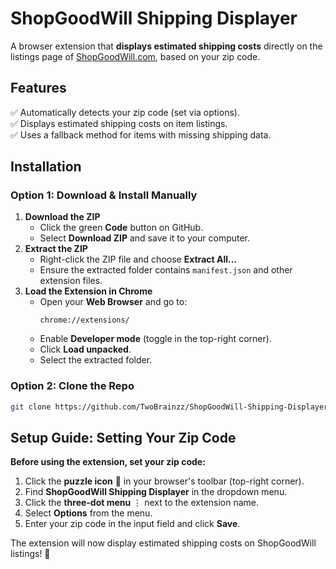 # ShopGoodWill Shipping Displayer  
A browser extension that **displays estimated shipping costs** directly on the listings page of [ShopGoodWill.com](https://www.shopgoodwill.com), based on your zip code.  

## Features  
✅ Automatically detects your zip code (set via options).  
✅ Displays estimated shipping costs on item listings.  
✅ Uses a fallback method for items with missing shipping data.  

## Installation  
### Option 1: Download & Install Manually  
1. **Download the ZIP**  
   - Click the green **Code** button on GitHub.  
   - Select **Download ZIP** and save it to your computer.  
2. **Extract the ZIP**  
   - Right-click the ZIP file and choose **Extract All...**  
   - Ensure the extracted folder contains `manifest.json` and other extension files.  
3. **Load the Extension in Chrome**  
   - Open your **Web Browser** and go to:  
     ```
     chrome://extensions/
     ```
   - Enable **Developer mode** (toggle in the top-right corner).  
   - Click **Load unpacked**.  
   - Select the extracted folder.  

### Option 2: Clone the Repo  
```bash
git clone https://github.com/TwoBrainzz/ShopGoodWill-Shipping-Displayer.git
```

## Setup Guide: Setting Your Zip Code  
**Before using the extension, set your zip code:**  
1. Click the **puzzle icon** 🧩 in your browser's toolbar (top-right corner).  
2. Find **ShopGoodWill Shipping Displayer** in the dropdown menu.  
3. Click the **three-dot menu** ⋮ next to the extension name.  
4. Select **Options** from the menu.  
5. Enter your zip code in the input field and click **Save**.  

The extension will now display estimated shipping costs on ShopGoodWill listings! 🚀
